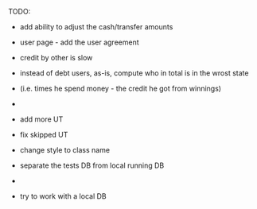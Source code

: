 TODO:


- add ability to adjust the cash/transfer amounts

- user page - add the user agreement

- credit by other is slow

- instead of debt users, as-is, compute who in total is in the wrost state
- (i.e. times he spend money - the credit he got from winnings)
-
- add more UT
- fix skipped UT

- change style to class name


- separate the tests DB from local running DB
-
- try to work with a local DB
